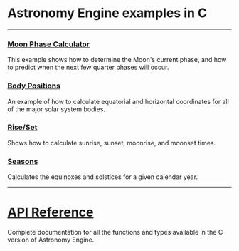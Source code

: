 # Astronomy Engine examples in C

---

### [Moon Phase Calculator](moonphase.c)
This example shows how to determine the Moon's current phase,
and how to predict when the next few quarter phases will occur.

### [Body Positions](positions.c)
An example of how to calculate equatorial and horizontal coordinates for all of the major solar system bodies.

### [Rise/Set](riseset.c)
Shows how to calculate sunrise, sunset, moonrise, and moonset times.

### [Seasons](seasons.c)
Calculates the equinoxes and solstices for a given calendar year.

---

# [API Reference](../../source/c/)
Complete documentation for all the functions and types available
in the C version of Astronomy Engine.

